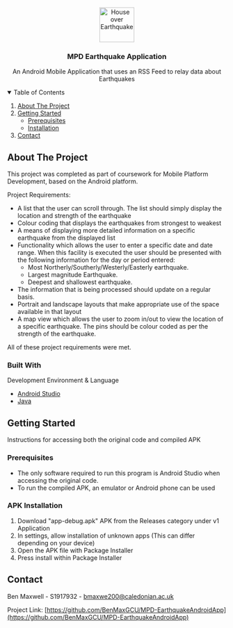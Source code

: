 
<!-- PROJECT LOGO -->
<br />
<p align="center">
  <a href="https://i.ibb.co/z74xK1y/earthquake.png">
    <img src="https://i.ibb.co/z74xK1y/earthquake.png" alt="House over Earthquake" width="80" height="80">
  </a>

  <h3 align="center">MPD Earthquake Application</h3>

  <p align="center">
    An Android Mobile Application that uses an RSS Feed to relay data about Earthquakes
    <br />
  </p>
</p>



<!-- TABLE OF CONTENTS -->
<details open="open">
  <summary>Table of Contents</summary>
  <ol>
    <li>
      <a href="#about-the-project">About The Project</a>
    </li>
    <li>
      <a href="#getting-started">Getting Started</a>
      <ul>
        <li><a href="#prerequisites">Prerequisites</a></li>
        <li><a href="#installation">Installation</a></li>
      </ul>
    </li>
    <li><a href="#contact">Contact</a></li>
  </ol>
</details>



<!-- ABOUT THE PROJECT -->
## About The Project

This project was completed as part of coursework for Mobile Platform Development, based on the Android platform.

Project Requirements:
* A list that the user can scroll through. The list should simply display the location and strength of the earthquake
* Colour coding that displays the earthquakes from strongest to weakest
* A means of displaying more detailed information on a specific earthquake from the displayed list
* Functionality which allows the user to enter a specific date and date range. When this facility is executed the user should be presented with the following information for the day or period entered:
  * Most Northerly/Southerly/Westerly/Easterly earthquake.
  * Largest magnitude Earthquake.
  * Deepest and shallowest earthquake.
* The information that is being processed should update on a regular basis. 
* Portrait and landscape layouts that make appropriate use of the space available in that layout
* A map view which allows the user to zoom in/out to view the location of a specific earthquake. The pins should be colour coded as per the strength of the earthquake.

All of these project requirements were met.

### Built With

Development Environment & Language
* [Android Studio](https://developer.android.com/studio)
* [Java](https://java.com/en/download/help/develop.html)



<!-- GETTING STARTED -->
## Getting Started

Instructions for accessing both the original code and compiled APK

### Prerequisites

* The only software required to run this program is Android Studio when accessing the original code.
* To run the compiled APK, an emulator or Android phone can be used


### APK Installation

1. Download "app-debug.apk" APK from the Releases category under v1 Application
2. In settings, allow installation of unknown apps (This can differ depending on your device)
3. Open the APK file with Package Installer
4. Press install within Package Installer


<!-- CONTACT -->
## Contact

Ben Maxwell - S1917932 - bmaxwe200@caledonian.ac.uk

Project Link: [https://github.com/BenMaxGCU/MPD-EarthquakeAndroidApp](https://github.com/BenMaxGCU/MPD-EarthquakeAndroidApp)

